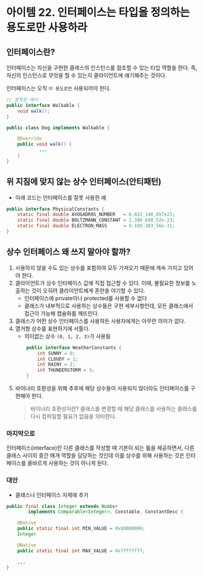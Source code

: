 # 아이템 22. 인터페이스는 타입을 정의하는 용도로만 사용하라

## 인터페이스란?
인터페이스는 자신을 구현한 클래스의 인스턴스를 참조할 수 있는 타입 역할을 한다. 즉, 자신의 인스턴스로 무엇을 할 수 있는지 클라이언트에 얘기해주는 것이다.<br>

인터페이스는 오직 `이 용도로만` 사용되어야 한다.

```java
// 잘못된 예시
public interface Walkable {
	void walk();
}

public class Dog implements Walkable {

	@Override
	public void walk() {
            ...
	}
}
```

## 위 지침에 맞지 않는 상수 인터페이스(안티패턴)

* 아래 코드는 인터페이스를 잘못 사용한 예

```java
public interface PhysicalConstants {
	static final double AVOGADROS_NUMBER   = 6.022_140_857e23;
	static final double BOLTZMANN_CONSTANT = 1.380_648_52e-23;
	static final double ELECTRON_MASS      = 9.109_383_56e-31;
}
```

## 상수 인터페이스 왜 쓰지 말아야 할까?
1. 사용하지 않을 수도 있는 상수를 포함하여 모두 가져오기 때문에 계속 가지고 있어야 한다.
2. 클라이언트가 상수 인터페이스 값에 직접 접근할 수 있다. 이때, 불필요한 정보를 노출하는 것이 오히려 클라이언트에게 혼란을 야기할 수 있다.
   - 인터페이스에 private이나 protected를 사용할 수 없다
   - 클래스가 내부적으로 사용하는 상수들은 구현 세부사항인데, 모든 클래스에서 접근이 가능해 캡슐화를 깨뜨린다.
3. 클래스가 어떤 상수 인터페이스를 사용하든 사용자에게는 아무런 의미가 없다.
4. 열거형 상수를 표현하기에 서툴다.
   - 의미없는 상수 `(0, 1, 2, 3)`가 사용됨
    ```java
        public interface WeatherConstants {
            int SUNNY = 0;
            int CLOUDY = 1;
            int RAINY = 2;
            int THUNDERSTORM = 3;
        }
    ```
5. 바이너리 호환성을 위해 추후에 해당 상수들이 사용되지 않더라도 인터페이스를 구현해야 한다.
	> 바이너리 호환성이란?
	> 클래스를 변경할 때 해당 클래스를 사용하는 클래스를 다시 컴파일할 필요가 없음을 의미한다.

### 마지막으로
인터페이스(interface)란 다른 클래스를 작성할 때 기본이 되는 틀을 제공하면서, 다른 클래스 사이의 중간 매개 역할을 담당하는 것인데 이를 상수를 위해 사용하는 것은 인터페이스를 올바르게 사용하는 것이 아니게 된다.

### 대안
* 클래스나 인터페이스 자체에 추가
```java
public final class Integer extends Number
        implements Comparable<Integer>, Constable, ConstantDesc {

	@Native
	public static final int MIN_VALUE = 0x80000000;
	Integer

	@Native
	public static final int MAX_VALUE = 0x7fffffff;
    
    ...
}
```
